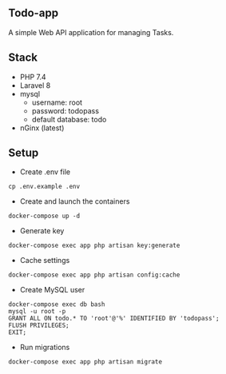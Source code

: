 

## Todo-app

A simple Web API application for managing Tasks.

## Stack
- PHP 7.4
- Laravel 8
- mysql
    - username: root
    - password: todopass
    - default database: todo
- nGinx (latest)

## Setup
- Create .env file
```
cp .env.example .env
```
- Create and launch the containers
```
docker-compose up -d
```
- Generate key
```
docker-compose exec app php artisan key:generate
```
- Cache settings
```
docker-compose exec app php artisan config:cache
```
- Create MySQL user
```
docker-compose exec db bash
mysql -u root -p
GRANT ALL ON todo.* TO 'root'@'%' IDENTIFIED BY 'todopass';
FLUSH PRIVILEGES;
EXIT;
```
- Run migrations
```
docker-compose exec app php artisan migrate
```
